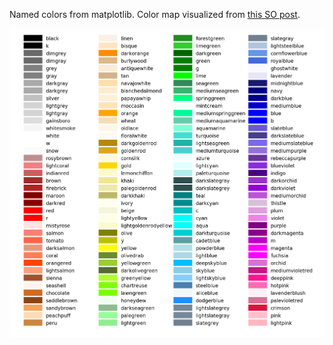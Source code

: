 Named colors from matplotlib. Color map visualized from [this SO post](https://stackoverflow.com/a/37232760/249341).

![](cmaps_matplotlib.png)